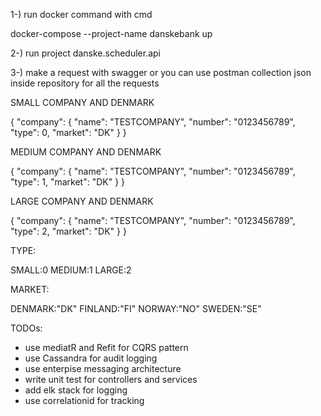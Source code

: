 1-) run docker command with cmd 

  docker-compose --project-name danskebank up
  
2-) run project danske.scheduler.api

3-) make a request with swagger or you can use postman collection json inside repository for all the requests

SMALL COMPANY AND DENMARK

{
  "company": {
    "name": "TESTCOMPANY",
    "number": "0123456789",
    "type": 0,
    "market": "DK"
  }
}

MEDIUM COMPANY AND DENMARK

{
  "company": {
    "name": "TESTCOMPANY",
    "number": "0123456789",
    "type": 1,
    "market": "DK"
  }
}


LARGE COMPANY AND DENMARK

{
  "company": {
    "name": "TESTCOMPANY",
    "number": "0123456789",
    "type": 2,
    "market": "DK"
  }
}

TYPE:

  SMALL:0
  MEDIUM:1
  LARGE:2

MARKET:

  DENMARK:"DK"
  FINLAND:"FI"
  NORWAY:"NO"
  SWEDEN:"SE"

TODOs: 
  - use mediatR and Refit for CQRS pattern
  - use Cassandra for audit logging
  - use enterpise messaging architecture
  - write unit test for controllers and services
  - add elk stack for logging
  - use correlationid for tracking
